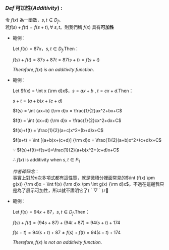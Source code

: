 ### $Def$ 可加性($Additivity$) :
令 $f(x)$ 為一函數，$s,t \in D_f$。  
若$f(s) + f(t) = f(s+t) , \forall ~s,t$。則我們稱 $f(x)$ 具有**可加性**

- 範例：

    Let $f(x)=87x$，$s,t \in D_f$.Then：

    $f(s)+f(t)=87s+87t=87(s+t)=f(s+t)$

    $Therefore, f(x)~is~an~additivity~function.$

- 
    範例：

    Let $f(x) = \int x {\rm d}x$，$s=ax+b~,~t=cx+d$.Then：
    
    $s+t= (a+b)x+(c+d)$

    $f(s) = \int (ax+b) {\rm d}x = \frac{1}{2}ax^2+bx+C$

    $f(t) = \int (cx+d) {\rm d}x = \frac{1}{2}cx^2+dx+C$

    $f(s)+f(t) = \frac{1}{2}(a+c)x^2+(b+d)x+C$

    $f(s+t) = \int [(a+b)x+(c+d)] {\rm d}x = \frac{1}{2}(a+b)x^2+(c+d)x+C$

    ∵ $f(s)+f(t)=f(s+t)=\frac{1}{2}(a+b)x^2+(c+d)x+C$

    ∴ $f(x)$ is additivity when $s,t \in P_1$

    _作者碎碎念_：  
        事實上對於$n$次多項式都有這性質，就是微積分裡面常見的$\int (f(x) \pm g(x)) {\rm d}x = \int f(x) {\rm d}x \pm \int g(x) {\rm d}x$。不過在這邊我只是為了展示可加性，所以就不證明它了( ´ ▽ ` )ﾉ

 - 範例：

    Let $f(x)=94x+87$，$s,t \in D_f.$Then：

    $f(s)+f(t)=(94s+87)+(94t+87)=94(s+t)+174$

    $f(s+t)=94(s+t)+87 \neq f(s)+f(t)=94(s+t)+174$

    $Therefore, f(x)~is~not~an~additivity~function.$
